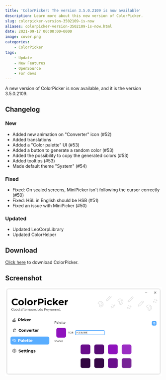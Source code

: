 ```yaml
---
title: 'ColorPicker: The version 3.5.0.2109 is now available'
description: Learn more about this new version of ColorPicker.
slug: colorpicker-version-3502109-is-now
aliases: colorpicker-version-3502109-is-now.html
date: 2021-09-17 00:00:00+0000
image: cover.png
categories:
    - ColorPicker
tags:
    - Update
    - New Features
    - OpenSource
    - For devs
---
```

A new version of ColorPicker is now available, and it is the version 3.5.0.2109.

## Changelog
### New
- Added new animation on "Converter" icon (#52)
- Added translations
- Added a "Color palette" UI (#53)
- Added a button to generate a random color (#53)
- Added the possibility to copy the generated colors (#53)
- Added tooltips (#53)
- Made default theme "System" (#54)
### Fixed
- Fixed: On scaled screens, MiniPicker isn't following the cursor correctly (#50)
- Fixed: HSL in English should be HSB (#51)
- Fixed an issue with MiniPicker (#50)
### Updated
- Updated LeoCorpLibrary
- Updated ColorHelper

## Download

[Click here](https:/tinyurl.com/DownloadColorPicker) to download ColorPicker.

## Screenshot
![The "Palette" page of ColorPicker.](cover.png)